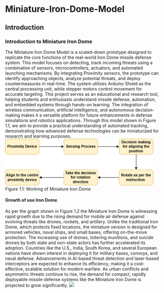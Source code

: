 # Miniature-Iron-Dome-Model
## Introduction
### Introduction to Miniature Iron Dome
The Miniature Iron Dome Model is a scaled-down prototype designed to replicate the core functions of the real-world Iron Dome missile defense system. This model focuses on detecting, track incoming threats using a combination of sensors, microcontrollers, actuators, and automated launching mechanisms. By integrating Proximity sensors, the prototype can identify approaching objects, analyze potential threats, and deploy countermeasures in real-time. The system utilizes Arduino Shield as the central processing unit, while stepper motors control movement for accurate targeting. This project serves as an educational and research tool, helping students and enthusiasts understand missile defense, automation, and embedded systems through hands-on learning. The integration of wireless communication, artificial intelligence, and autonomous decision-making makes it a versatile platform for future enhancements in defense simulations and robotics applications. Through this model shown in Figure 1.1, we aim to provide a practical understanding of automated tracking, demonstrating how advanced defense technologies can be miniaturized for research and learning purposes.<br>
<img src="images/Untitled Diagram.drawio.png"> <br>
Figure 1.1: Working of Miniature Iron Dome
#### Growth of use Iron Dome
As per the graph shown in Figure 1.2 the Miniature Iron Dome is witnessing rapid growth due to the rising demand for mobile air defense against evolving threats like drones, rockets, and artillery. Unlike the traditional Iron Dome, which protects fixed locations, the miniature version is designed for armored vehicles, naval ships, and small bases, offering on-the-move protection. The increasing use of drones, loitering munitions, and suicide drones by both state and non-state actors has further accelerated its adoption. Countries like the U.S., India, South Korea, and several European nations have shown interest in deploying it for military bases, convoys, and naval defense. Advancements in AI-based threat detection and laser-based interceptors are expected to enhance its efficiency, making it a cost-effective, scalable solution for modern warfare. As urban conflicts and asymmetric threats continue to rise, the demand for compact, rapidly deployable missile defense systems like the Miniature Iron Dome is projected to grow significantly.
<img src="images/image1.png">
